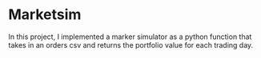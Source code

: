 # Marketsim

In this project, I implemented a marker simulator as a python function that takes in an orders csv and returns the portfolio value for each trading day. <br>
